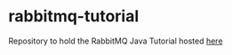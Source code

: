 # rabbitmq-tutorial
Repository to hold the RabbitMQ Java Tutorial hosted [here](https://www.rabbitmq.com/getstarted.html)
